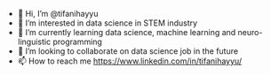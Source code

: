 - 👋 Hi, I’m @tifanihayyu
- 👀 I’m interested in data science in STEM industry
- 🌱 I’m currently learning data science, machine learning and neuro-linguistic programming
- 💞️ I’m looking to collaborate on data science job in the future
- 📫 How to reach me https://www.linkedin.com/in/tifanihayyu/

<!---
tifanihayyu/tifanihayyu is a ✨ special ✨ repository because its `README.md` (this file) appears on your GitHub profile.
You can click the Preview link to take a look at your changes.
--->
